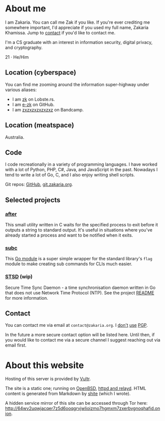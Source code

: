# About me

I am Zakaria. You can call me Zak if you like. If you're ever crediting me somewhere important, I'd appreciate if you used my full name, Zakaria Khamissa. Jump to [contact](#Contact) if you'd like to contact me.

I'm a CS graduate with an interest in information security, digital privacy, and cryptography.

21 &sdot; He/Him

## Location (cyberspace)

You can find me zooming around the information super-highway under various aliases:

* I am [zk](https://lobste.rs/u/zk) on Lobste.rs.
* I am [e-zk](https://github.com/e-zk/) on GitHub.
* I am [zxzxzxzxzxzxz](https://bandcamp.com/zxzxzxzxzxzxz) on Bandcamp.

## Location (meatspace)

Australia.

## Code

I code recreationally in a variety of programming languages. I have worked with a lot of Python, PHP, C#, Java, and JavaScript in the past. Nowadays I tend to write a lot of Go, C, and I also enjoy writing shell scripts.

Git repos: [GitHub](https://github.com/e-zk/), [git.zakaria.org](https://git.zakaria.org/).

## Selected projects

### [after](https://github.com/e-zk/after)

This small utility written in C waits for the specified process to exit 
before it outputs a string to standard output. It's useful in situations 
where you've already started a process and want to be notified when it exits.  

### [subc](https://github.com/e-zk/subc)

This [Go module](https://pkg.go.dev/github.com/e-zk/subc) is a super simple wrapper for the standard library's `flag`
module to make creating sub commands for CLIs much easier.

### [STSD](https://github.com/e-zk/stsd) (wip)

Secure Time Sync Daemon - a time synchronisation daemon written in Go that does 
not use Network Time Protocol (NTP). See the project [README](https://raw.githubusercontent.com/e-zk/stsd/trunk/README) for more information.

## Contact

You can contact me via email at `contact@zakaria.org`. I [don't](https://blog.cryptographyengineering.com/2014/08/13/whats-matter-with-pgp/) [use](https://efail.de/) [PGP](https://latacora.singles/2019/07/16/the-pgp-problem.html).

In the future a more secure contact option will be listed here. Until then, if you would like to contact me via a secure channel I suggest reaching out via email first. 

# About this website

Hosting of this server is provided by [Vultr](https://vultr.com/).

The site is a static one; running on [OpenBSD](https://openbsd.org/), [httpd and relayd](https://bsd.plumbing/). HTML content is generated from Markdown by [shite](https://git.zakaria.org/shite/file/README.html) (which I wrote).  

A hidden service mirror of this site can be accessed through Tor here: http://64wv2uqwjacqer7z5d6ooqgrvjwlioizmo7hgmxm7zxerbvgnoqhafid.onion.

